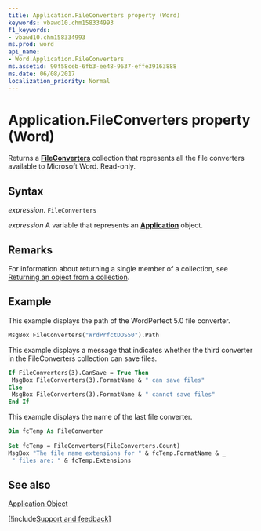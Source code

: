 ```yaml
---
title: Application.FileConverters property (Word)
keywords: vbawd10.chm158334993
f1_keywords:
- vbawd10.chm158334993
ms.prod: word
api_name:
- Word.Application.FileConverters
ms.assetid: 90f58ceb-6fb3-ee48-9637-effe39163888
ms.date: 06/08/2017
localization_priority: Normal
---
```



# Application.FileConverters property (Word)

Returns a  **[FileConverters](Word.fileconverters.md)** collection that represents all the file converters available to Microsoft Word. Read-only.


## Syntax

_expression_. `FileConverters`

_expression_ A variable that represents an **[Application](Word.Application.md)** object. 


## Remarks

For information about returning a single member of a collection, see [Returning an object from a collection](../word/Concepts/Miscellaneous/returning-an-object-from-a-collection-word.md).


## Example

This example displays the path of the WordPerfect 5.0 file converter.


```vb
MsgBox FileConverters("WrdPrfctDOS50").Path
```

This example displays a message that indicates whether the third converter in the FileConverters collection can save files.




```vb
If FileConverters(3).CanSave = True Then 
 MsgBox FileConverters(3).FormatName & " can save files" 
Else 
 MsgBox FileConverters(3).FormatName & " cannot save files" 
End If
```

This example displays the name of the last file converter.




```vb
Dim fcTemp As FileConverter 
 
Set fcTemp = FileConverters(FileConverters.Count) 
MsgBox "The file name extensions for " & fcTemp.FormatName & _ 
 " files are: " & fcTemp.Extensions
```


## See also


[Application Object](Word.Application.md)

[!include[Support and feedback](~/includes/feedback-boilerplate.md)]